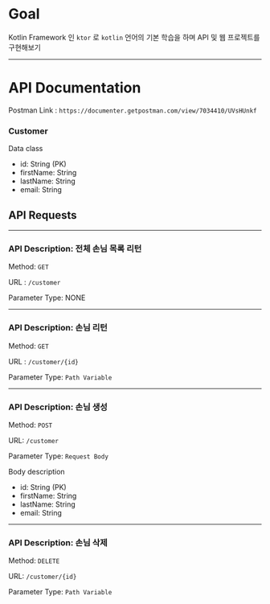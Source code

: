 # Goal

Kotlin Framework 인 `ktor` 로 `kotlin` 언어의 기본 학습을 하며 API 및 웹 프로젝트를 구현해보기

---


# API Documentation

Postman Link : `https://documenter.getpostman.com/view/7034410/UVsHUnkf`

### Customer

Data class

* id: String (PK)
* firstName: String
* lastName: String
* email: String


## API Requests

---

### API Description: 전체 손님 목록 리턴

Method: `GET`

URL : `/customer`

Parameter Type: NONE 

---

### API Description: 손님 리턴

Method: `GET`

URL : `/customer/{id}`

Parameter Type: `Path Variable`

---

### API Description: 손님 생성

Method: `POST`

URL: `/customer`

Parameter Type: `Request Body`

Body description 

* id: String (PK)
* firstName: String
* lastName: String
* email: String

---

### API Description: 손님 삭제

Method: `DELETE`

URL: `/customer/{id}`

Parameter Type: `Path Variable`